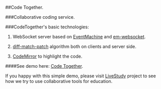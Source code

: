 ##Code Together.

###Collaborative coding service.

###CodeTogether's basic technologies:

1. WebSocket server based on [EventMachine](http://rubyeventmachine.com/) and [em-websocket](https://github.com/igrigorik/em-websocket/).
 
2. [diff-match-patch](https://code.google.com/p/google-diff-match-patch/) algorithm both on clients and server side.

3. [CodeMirror](http://codemirror.net) to highlight the code.

####See demo here: [Code Together](http://antonmi.github.io/code_together).

If you happy with this simple demo, please visit [LiveStudy](http://live-study.org) project to see how we try to use collaborative tools for education.
